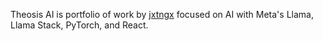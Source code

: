 Theosis AI is portfolio of work by [jxtngx](https://github.com/jxtngx) focused on AI with Meta's Llama, Llama Stack, PyTorch, and React.
